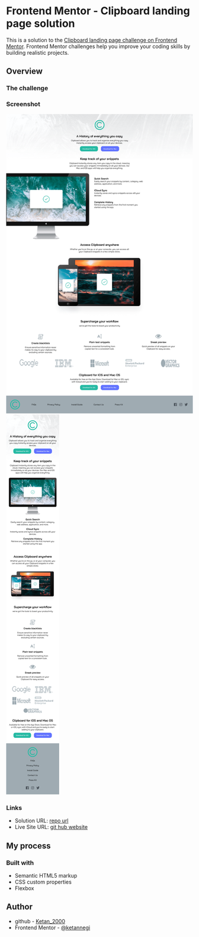 # Frontend Mentor - Clipboard landing page solution

This is a solution to the [Clipboard landing page challenge on Frontend Mentor](https://www.frontendmentor.io/challenges/clipboard-landing-page-5cc9bccd6c4c91111378ecb9). Frontend Mentor challenges help you improve your coding skills by building realistic projects.

## Overview

### The challenge

### Screenshot

![](./images/desktop-ss.png)
![](./images/mobile-ss.png)

### Links

- Solution URL: [repo url](https://github.com/ketannegi/clipboard-landing-page-frontend-mentor.git)
- Live Site URL: [git hub website](https://ketannegi.github.io/clipboard-landing-page-frontend-mentor/)

## My process

### Built with

- Semantic HTML5 markup
- CSS custom properties
- Flexbox

## Author

- github - [Ketan_2000](https://github.com/ketannegi?tab=repositories)
- Frontend Mentor - [@ketannegi](https://www.frontendmentor.io/profile/ketannegi)
